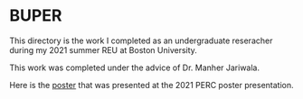 # BUPER

This directory is the work I completed as an undergraduate reseracher during my 2021 summer REU at Boston University.

This work was completed under the advice of Dr. Manher Jariwala.

Here is the <a href="Dylan_PERC_Poster_v3.pptx">poster</a> that was presented at the 2021 PERC poster presentation.
